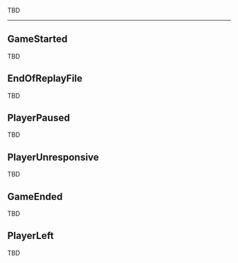 TBD

___

## GameStarted

TBD

## EndOfReplayFile

TBD

## PlayerPaused

TBD

## PlayerUnresponsive

TBD

## GameEnded

TBD

## PlayerLeft

TBD